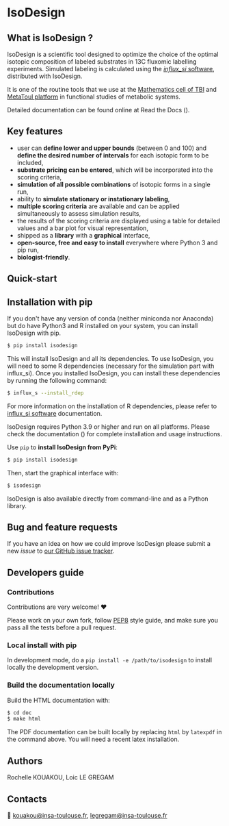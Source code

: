 # IsoDesign

## What is IsoDesign ?
IsoDesign is a scientific tool designed to optimize the choice of the optimal 
isotopic composition of labeled substrates in 13C fluxomic labelling experiments. Simulated labeling is calculated using the [*influx_si* software](https://influx-si.readthedocs.io/en/latest/index.html), distributed with IsoDesign. 

It is one of the routine tools that we use at the [Mathematics cell of TBI](https://www.toulouse-biotechnology-institute.fr/en/plateformes-plateaux/cellule-mathematiques/) 
and [MetaToul platform](https://www.metabohub.fr/home.html) in functional studies of metabolic systems.

Detailed documentation can be found online at Read the Docs ().

## Key features

   * user can **define lower and upper bounds** (between 0 and 100) and **define the desired number of intervals** for each isotopic form to be included,
   * **substrate pricing can be entered**, which will be incorporated into the scoring criteria,
   * **simulation of all possible combinations** of isotopic forms in a single run,
   * ability to **simulate stationary or instationary labeling**, 
   * **multiple scoring criteria** are available and can be applied simultaneously to assess simulation results,
   * the results of the scoring criteria are displayed using a table for detailed values and a bar plot for visual representation,
   * shipped as a **library** with a **graphical** interface,
   * **open-source, free and easy to install** everywhere where Python 3 and pip run,
   * **biologist-friendly**.


## Quick-start

Installation with pip
-------------------------

If you don't have any version of conda (neither miniconda nor Anaconda) but do have Python3 and R 
installed on your system, you can install IsoDesign with pip.


```bash
$ pip install isodesign
```

This will install IsoDesign and all its dependencies. To use IsoDesign, you will need to some R dependencies (necessary for the simulation part with influx_si).
Once you installed IsoDesign, you can install these dependencies by running the following command:


```bash
$ influx_s --install_rdep
```

For more information on the installation of R dependencies, please refer to [influx_si software](https://influx-si.readthedocs.io/en/latest/index.html/) documentation.


IsoDesign requires Python 3.9 or higher and run on all platforms.
Please check the documentation () for complete
installation and usage instructions.

Use `pip` to **install IsoDesign from PyPi**:

```bash
$ pip install isodesign
```

Then, start the graphical interface with:

```bash
$ isodesign
```

IsoDesign is also available directly from command-line and as a Python library.


## Bug and feature requests
If you have an idea on how we could improve IsoDesign please submit a new *issue*
to [our GitHub issue tracker](https://github.com/MetaboHUB-MetaToul-FluxoMet/IsoDesign/issues).


## Developers guide
### Contributions
Contributions are very welcome! :heart:

Please work on your own fork,
follow [PEP8](https://www.python.org/dev/peps/pep-0008/) style guide,
and make sure you pass all the tests before a pull request.

### Local install with pip
In development mode, do a `pip install -e /path/to/isodesign` to install
locally the development version.

### Build the documentation locally
Build the HTML documentation with:

```bash
$ cd doc
$ make html
```

The PDF documentation can be built locally by replacing `html` by `latexpdf`
in the command above. You will need a recent latex installation.

## Authors
Rochelle KOUAKOU, Loic LE GREGAM

## Contacts
:email: kouakou@insa-toulouse.fr, legregam@insa-toulouse.fr


